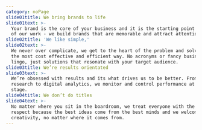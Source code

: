 ```yaml
---
category: noPage
slide01title: We bring brands to life
slide01text: >-
  Your brand is the core of your business and it is the starting point for all
  of our work - we build brands that are memorable and attract attention.  
slide02title: 'We like simple,'
slide02text: >-
  We never over complicate, we get to the heart of the problem and solve it in
  the most cost effective and efficient way. No acronyms or fancy business
  lingo, just solutions that resonate with your target audience.
slide03title: We’re results orientated
slide03text: >-
  We’re obsessed with results and its what drives us to be better. From market
  research to digital analytics, we monitor and control performance at every
  stage.
slide04title: We don’t do titles
slide04text: >-
  No matter where you sit in the boardroom, we treat everyone with the same
  respect because the best ideas come from the best minds and we welcome
  creativity, no matter where it comes from.
---
```



